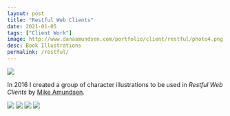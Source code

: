```yaml
---
layout: post
title: "Restful Web Clients"
date: 2021-01-05
tags: ["Client Work"]
image: http://www.danaamundsen.com/portfolio/client/restful/photo4.png
desc: Book Illustrations
permalink: /restful/
---
```


![](http://www.danaamundsen.com/portfolio/client/restful/characters.png)

In 2016 I created a group of character illustrations to be used in *Restful Web Clients* by [Mike Amundsen](http://www.amundsen.com).

![](http://www.danaamundsen.com/portfolio/client/restful/photo1.png)
![](http://www.danaamundsen.com/portfolio/client/restful/photo2.png)
![](http://www.danaamundsen.com/portfolio/client/restful/photo3.png)
![](http://www.danaamundsen.com/portfolio/client/restful/photo4.png)
